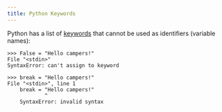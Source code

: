 ```yaml
---
title: Python Keywords
---
```

Python has a list of <a href='https://docs.python.org/3/reference/lexical_analysis.html#keywords' target='_blank' rel='nofollow'>keywords</a> that cannot be used as identifiers (variable names):

    >>> False = "Hello campers!"
    File "<stdin>"
    SyntaxError: can't assign to keyword

    >>> break = "Hello campers!"
    File "<stdin>", line 1
        break = "Hello campers!"
                ^
        SyntaxError: invalid syntax